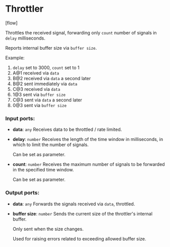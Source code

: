 # Throttler

[flow]

Throttles the received signal, forwarding only `count` number of signals in `delay` milliseconds.

Reports internal buffer size via `buffer size`.

Example:
1. `delay` set to 3000, `count` set to 1 
1. A@1 received via `data`
2. B@2 received via `data` a second later
3. B@2 sent immediately via `data`
4. C@3 received via `data`
5. 1@3 sent via `buffer size`
6. C@3 sent via `data` a second later
6. 0@3 sent via `buffer size`


### Input ports:

* __data__: `any`
    Receives data to be throttled / rate limited.



* __delay__: `number`
    Receives the length of the time window in milliseconds, in which to limit the number of signals.
    
    Can be set as parameter.



* __count__: `number`
    Receives the maximum number of signals to be forwarded in the specified time window.
    
    Can be set as parameter.



### Output ports:

* __data__: `any`
    Forwards the signals received via `data`, throttled.



* __buffer size__: `number`
    Sends the current size of the throttler's internal buffer.
    
    Only sent when the size changes.
    
    Used for raising errors related to exceeding allowed buffer size.



